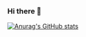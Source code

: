 ### Hi there 👋
[![Anurag's GitHub stats](https://github-readme-stats.vercel.app/api?username=dmcg310&count_private=true&show_icons=true&theme=cobalt)](https://github.com/anuraghazra/github-readme-stats)
